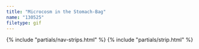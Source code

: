 ```yaml
---
title: "Microcosm in the Stomach-Bag"
name: "130525"
filetype: gif
---
```


{% include "partials/nav-strips.html" %}
{% include "partials/strip.html" %}